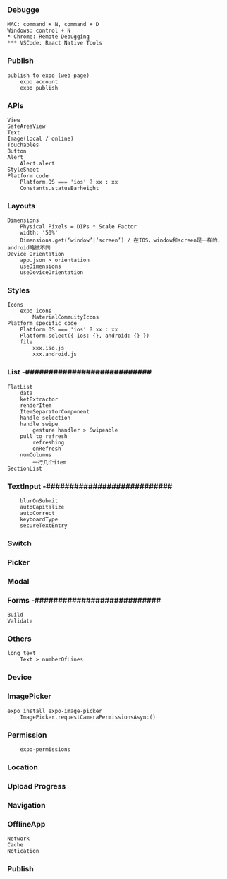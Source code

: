### Debugge

    MAC: command + N, command + D
    Windows: control + N
    * Chrome: Remote Debugging
    *** VSCode: React Native Tools

### Publish

    publish to expo (web page)
        expo account
        expo publish

### APIs

    View
    SafeAreaView
    Text
    Image(local / online)
    Touchables
    Button
    Alert
        Alert.alert
    StyleSheet
    Platform code
        Platform.OS === 'ios' ? xx : xx
        Constants.statusBarheight

### Layouts

    Dimensions
        Physical Pixels = DIPs * Scale Factor
        width: '50%'
        Dimensions.get(‘window’|‘screen’) / 在IOS，window和screen是一样的，android略微不同
    Device Orientation
        app.json > orientation
        useDimensions
        useDeviceOrientation

### Styles

    Icons
        expo icons
            MaterialCommuityIcons
    Platform specific code
        Platform.OS === 'ios' ? xx : xx
        Platform.select({ ios: {}, android: {} })
        file
    	    xxx.iso.js
    	    xxx.android.js

### List -###########################

    FlatList
    	data
    	ketExtractor
    	renderItem
    	ItemSeparatorComponent
        handle selection
        handle swipe
            gesture handler > Swipeable
        pull to refresh
            refreshing
            onRefresh
    	numColumns
    		一行几个item
    SectionList

### TextInput -###########################

        blurOnSubmit
        autoCapitalize
        autoCorrect
        keyboardType
        secureTextEntry

### Switch

### Picker

### Modal

### Forms -###########################

    Build
    Validate

### Others

    long text
        Text > numberOfLines

### Device

### ImagePicker

    expo install expo-image-picker
        ImagePicker.requestCameraPermissionsAsync()

### Permission

        expo-permissions

### Location

### Upload Progress

### Navigation

### OfflineApp

    Network
    Cache
    Notication

### Publish
